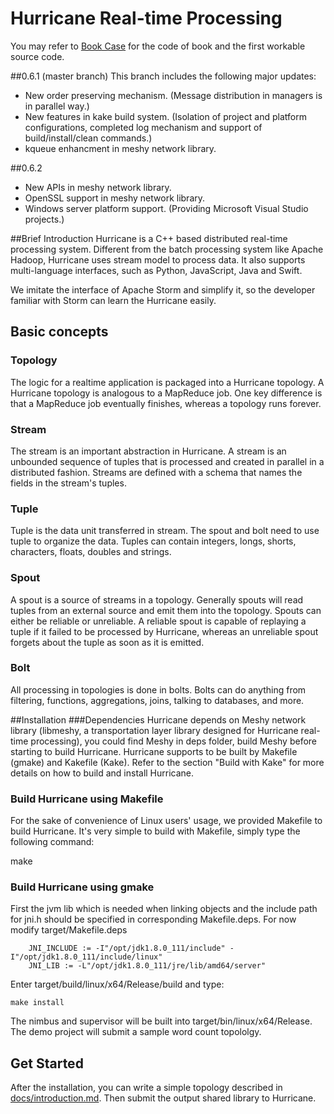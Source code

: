 # Hurricane Real-time Processing

You may refer to [Book Case](https://github.com/samblg/hurricane/tree/book_case) for the code of book and the first workable source code.

##0.6.1 (master branch)
This branch includes the following major updates:

- New order preserving mechanism. (Message distribution in managers is in parallel way.)
- New features in kake build system. (Isolation of project and platform configurations, completed log mechanism and support of build/install/clean commands.)
- kqueue enhancment in meshy network library.

##0.6.2
- New APIs in meshy network library.
- OpenSSL support in meshy network library.
- Windows server platform support. (Providing Microsoft Visual Studio projects.)

##Brief Introduction
Hurricane is a C++ based distributed real-time processing system.
Different from the batch processing system like Apache Hadoop, 
Hurricane uses stream model to process data. It also supports multi-language interfaces, 
such as Python, JavaScript, Java and Swift.

We imitate the interface of Apache Storm and simplify it, 
so the developer familiar with Storm can learn the Hurricane easily.

## Basic concepts
### Topology
The logic for a realtime application is packaged into a Hurricane topology. 
A Hurricane topology is analogous to a MapReduce job. 
One key difference is that a MapReduce job eventually finishes, 
whereas a topology runs forever. 

### Stream
The stream is an important abstraction in Hurricane. 
A stream is an unbounded sequence of tuples that is processed and created in parallel in a distributed fashion.
Streams are defined with a schema that names the fields in the stream's tuples.

### Tuple
Tuple is the data unit transferred in stream. 
The spout and bolt need to use tuple to organize the data.
Tuples can contain integers, longs, shorts, characters, floats, doubles and strings.

### Spout
A spout is a source of streams in a topology.
Generally spouts will read tuples from an external source and emit them into the topology.
Spouts can either be reliable or unreliable.
A reliable spout is capable of replaying a tuple if it failed to be processed by Hurricane, whereas an unreliable spout forgets about the tuple as soon as it is emitted.

### Bolt
All processing in topologies is done in bolts. 
Bolts can do anything from filtering, functions, aggregations, joins, talking to databases, and more.

##Installation
###Dependencies
Hurricane depends on Meshy network library (libmeshy, a transportation layer library designed for Hurricane real-time processing), you could find Meshy in deps folder, build Meshy before starting to build Hurricane. 
Hurricane supports to be built by Makefile (gmake) and Kakefile (Kake). Refer to the section "Build with Kake" for more details on how to build and install Hurricane.

### Build Hurricane using Makefile
For the sake of convenience of Linux users' usage, we provided Makefile to build Hurricane.
It's very simple to build with Makefile, simply type the following command:

make

### Build Hurricane using gmake
First the jvm lib which is needed when linking objects and the include path for jni.h should be specified in corresponding Makefile.deps. For now modify target/Makefile.deps

```
    JNI_INCLUDE := -I"/opt/jdk1.8.0_111/include" -I"/opt/jdk1.8.0_111/include/linux"
    JNI_LIB := -L"/opt/jdk1.8.0_111/jre/lib/amd64/server"
```

Enter target/build/linux/x64/Release/build and type:

    make install

The nimbus and supervisor will be built into target/bin/linux/x64/Release. The demo project will submit a sample word count topololgy.

## Get Started
After the installation, you can write a simple topology described in [docs/introduction.md](https://github.com/samblg/hurricane/blob/master/docs/introduction.md). Then submit the output shared library to Hurricane.
